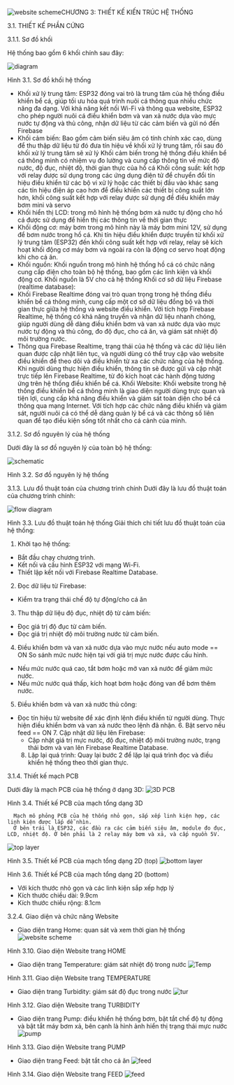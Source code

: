 ![website scheme](https://github.com/imvietp/Doan2_hoanchinh/assets/125435826/6c82d8f1-1799-4262-842e-b66e8a816d57)CHƯƠNG 3: THIẾT KẾ KIẾN TRÚC HỆ THỐNG

3.1. THIẾT KẾ PHẦN CỨNG

3.1.1.	Sơ đồ khối 

Hệ thống bao gồm 6 khối chính sau đây:

 ![diagram](https://github.com/imvietp/Doan2_hoanchinh/assets/125435826/43d32b46-0b3b-40c4-906d-06dfdc17dc53)


Hình 3.1. Sơ đồ khối hệ thống

- Khối xử lý trung tâm: ESP32 đóng vai trò là trung tâm của hệ thống điều khiển bể cá, giúp tối ưu hóa quá trình nuôi cá thông qua nhiều chức năng đa dạng. Với khả năng kết nối Wi-Fi và thông qua website, ESP32 cho phép người nuôi cá điều khiển bơm và van xả nước dựa vào mực nước tự động và thủ công, nhận dữ liệu từ các cảm biến và gửi nó đến Firebase
- Khối cảm biến: Bao gồm cảm biến siêu âm có tính chính xác cao, dùng để thu thập dữ liệu từ đó đưa tín hiệu về khối xử lý trung tâm, rồi sau đó khối xử lý trung tâm sẽ xử lý Khối cảm biến trong hệ thống điều khiển bể cá thông minh có nhiệm vụ đo lường và cung cấp thông tin về mức độ nước, độ đục, nhiệt độ, thời gian thực của hồ cá
Khối công suất: kết hợp với relay được sử dụng trong các ứng dụng điện tử để chuyển đổi tín hiệu điều khiển từ các bộ vi xử lý hoặc các thiết bị đầu vào khác sang các tín hiệu điện áp cao hơn để điều khiển các thiết bị công suất lớn hơn, khối công suất kết hợp với relay được sử dụng để điều khiển máy bơm mini và servo
- Khối hiển thị LCD: trong mô hình hệ thống bơm xả nước tự động cho hồ cá được sử dụng để hiển thị các thông tin về thời gian thực
- Khối động cơ: máy bơm trong mô hình này là máy bơm mini 12V, sử dụng để bơm nước trong hồ cá. Khi tín hiệu điều khiển được truyền từ khối xử lý trung tâm (ESP32) đến khối công suất kết hợp với relay, relay sẽ kích hoạt khối động cơ máy bơm và ngoài ra còn là động cơ servo hoạt động khi cho cá ăn.
- Khối nguồn: Khối nguồn trong mô hình hệ thống hồ cá có chức năng cung cấp điện cho toàn bộ hệ thống, bao gồm các linh kiện và khối động cơ. Khối nguồn là 5V cho cả hệ thống
Khối cơ sở dữ liệu Firebase (realtime database):
-	Khối Firebase Realtime đóng vai trò quan trọng trong hệ thống điều khiển bể cá thông minh, cung cấp một cơ sở dữ liệu đồng bộ và thời gian thực giữa hệ thống và website điều khiển. Với tích hợp Firebase Realtime, hệ thống có khả năng truyền và nhận dữ liệu nhanh chóng, giúp người dùng dễ dàng điều khiển bơm và van xả nước dựa vào mực nước tự động và thủ công, đo độ đục, cho cá ăn, và giám sát nhiệt độ môi trường nước.
-	Thông qua Firebase Realtime, trạng thái của hệ thống và các dữ liệu liên quan được cập nhật liên tục, và người dùng có thể truy cập vào website điều khiển để theo dõi và điều khiển từ xa các chức năng của hệ thống. Khi người dùng thực hiện điều khiển, thông tin sẽ được gửi và cập nhật trực tiếp lên Firebase Realtime, từ đó kích hoạt các hành động tương ứng trên hệ thống điều khiển bể cá.
Khối Website: Khối website trong hệ thống điều khiển bể cá thông minh là giao diện người dùng trực quan và tiện lợi, cung cấp khả năng điều khiển và giám sát toàn diện cho bể cá thông qua mạng Internet. Với tích hợp các chức năng điều khiển và giám sát, người nuôi cá có thể dễ dàng quản lý bể cá và các thông số liên quan để tạo điều kiện sống tốt nhất cho cá cảnh của mình.

3.1.2.	Sơ đồ nguyên lý của hệ thống

Dưới đây là sơ đồ nguyên lý của toàn bộ hệ thống:

![schematic](https://github.com/imvietp/Doan2_hoanchinh/assets/125435826/5ecba72e-70e1-41bf-8b0c-a53b89d6d0d0)

 
Hình 3.2. Sơ đồ nguyên lý hệ thống









3.1.3.	Lưu đồ thuật toán của chương trình chính
Dưới đây là lưu đồ thuật toán của chương trình chính:

![flow diagram](https://github.com/imvietp/Doan2_hoanchinh/assets/125435826/05d2d713-f224-410d-97e0-ab3de0f62a9b)

 
Hình 3.3. Lưu đồ thuật toán hệ thống
Giải thích chi tiết lưu đồ thuật toán của hệ thống:
1.	Khởi tạo hệ thống:
-	Bắt đầu chạy chương trình.
-	Kết nối và cấu hình ESP32 với mạng Wi-Fi.
-	Thiết lập kết nối với Firebase Realtime Database.
2.	Đọc dữ liệu từ Firebase:
-	Kiểm tra trạng thái chế độ tự động/cho cá ăn
3.	Thu thập dữ liệu độ đục, nhiệt độ từ cảm biến:
-    Đọc giá trị độ đục từ cảm biến.
-    Đọc giá trị nhiệt độ môi trường nước từ cảm biến.
4.   Điều khiển bơm và van xả nước dựa vào mực nước nếu auto mode == ON
So sánh mức nước hiện tại với giá trị mực nước được cấu hình.
-	Nếu mức nước quá cao, tắt bơm hoặc mở van xả nước để giảm mức nước.
-	Nếu mức nước quá thấp, kích hoạt bơm hoặc đóng van để bơm thêm nước.
5.   Điều khiển bơm và van xả nước thủ công:
-  Đọc tín hiệu từ website để xác định lệnh điều khiển từ người dùng.
Thực hiện điều khiển bơm và van xả nước theo lệnh đã nhận.
      6. Bật servo nếu feed == ON 
      7. Cập nhật dữ liệu lên Firebase:
      - Cập nhật giá trị mực nước, độ đục, nhiệt độ môi trường nước, trạng thái bơm và van lên Firebase Realtime Database.
      8. Lặp lại quá trình:
Quay lại bước 2 để lặp lại quá trình đọc và điều khiển hệ thống theo thời gian thực.







3.1.4.	Thiết kế mạch PCB

Dưới đây là mạch PCB của hệ thống ở dạng 3D:
![3D PCB](https://github.com/imvietp/Doan2_hoanchinh/assets/125435826/5a6ce7e9-86d6-4fd3-a3a0-3fa52684bc93)

Hình 3.4. Thiết kế PCB của mạch tổng dạng 3D

      Mạch mô phỏng PCB của hệ thống nhỏ gọn, sắp xếp linh kiện hợp, các linh kiện được lắp dễ nhìn. 
      Ở bên trái là ESP32, các đầu ra các cảm biến siêu âm, module đo đục, LCD, nhiệt độ. Ở bên phải là 2 relay máy bơm và xả, và cấp nguồn 5V.

 ![top layer](https://github.com/imvietp/Doan2_hoanchinh/assets/125435826/e3024731-6c80-4f53-ab93-49e061848393)

Hình 3.5. Thiết kế PCB của mạch tổng dạng 2D (top)
![bottom layer](https://github.com/imvietp/Doan2_hoanchinh/assets/125435826/c032a0ab-b8e1-4157-b24a-bab11634db72)

Hình 3.6. Thiết kế PCB của mạch tổng dạng 2D (bottom)
-	Với kích thước nhỏ gọn và các linh kiện sắp xếp hợp lý
-	Kích thước chiều dài: 9.9cm 
-	Kích thước chiều rộng: 8.1cm


 

3.2.4. Giao diện và chức năng Website

- Giao diện trang Home: quan sát và xem thời gian hệ thống
 ![website scheme](https://github.com/imvietp/Doan2_hoanchinh/assets/125435826/da593108-2d8b-4c35-82ec-c1572729c09b)

Hình 3.10. Giao diện Website trang HOME
- Giao diện trang Temperature: giám sát nhiệt độ trong nước
 ![Temp](https://github.com/imvietp/Doan2_hoanchinh/assets/125435826/523746c3-f75b-419c-9bf5-8502b5cb97a6)

Hình 3.11. Giao diện Website trang TEMPERATURE
- Giao diện trang Turbidity: giám sát độ đục trong nước
 ![tur](https://github.com/imvietp/Doan2_hoanchinh/assets/125435826/957b1330-0997-4c5b-a370-49a2e72b4d77)

Hình 3.12. Giao diện Website trang TURBIDITY
- Giao diện trang Pump: điều khiển hệ thống bơm, bật tắt chế độ tự động và bật tắt máy bơm xả, bên cạnh là hình ảnh hiển thị trạng thái mực nước 
 ![pump](https://github.com/imvietp/Doan2_hoanchinh/assets/125435826/5ce1a37f-9502-4db9-a1cb-f2d45438b80d)

Hình 3.13. Giao diện Website trang PUMP
- Giao diện trang Feed: bật tắt cho cá ăn 
 ![feed](https://github.com/imvietp/Doan2_hoanchinh/assets/125435826/ad936a98-d7b0-46ec-b82f-b3cb52b833ea)

Hình 3.14. Giao diện Website trang FEED
![feed](https://github.com/imvietp/Doan2_hoanchinh/assets/125435826/66360d96-fcd2-43ca-9457-4eee7646dc24)

